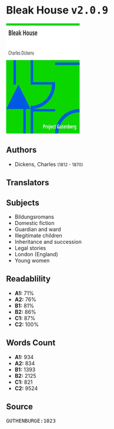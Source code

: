 # Bleak House <kbd>v2.0.9</kbd>

![](./cover.medium.jpg "")

## Authors


 - Dickens, Charles <small>(1812 - 1870)</small>

## Translators



## Subjects


 - Bildungsromans
 - Domestic fiction
 - Guardian and ward
 - Illegitimate children
 - Inheritance and succession
 - Legal stories
 - London (England)
 - Young women

## Readablility


 - **A1:** 71%
 - **A2:** 76%
 - **B1:** 81%
 - **B2:** 86%
 - **C1:** 87%
 - **C2:** 100%

## Words Count


 - **A1:** 934
 - **A2:** 834
 - **B1:** 1393
 - **B2:** 2125
 - **C1:** 821
 - **C2:** 9524

## Source


<kbd>GUTHENBURGE:1023</kbd>

